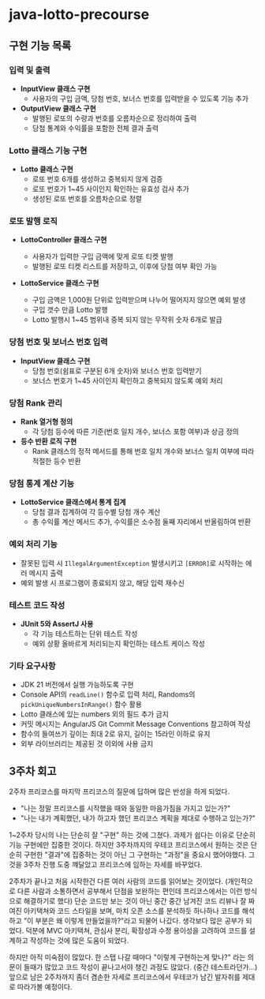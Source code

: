 # java-lotto-precourse


## 구현 기능 목록

### 입력 및 출력
- **InputView 클래스 구현**
  - 사용자의 구입 금액, 당첨 번호, 보너스 번호를 입력받을 수 있도록 기능 추가
- **OutputView 클래스 구현**
  - 발행된 로또의 수량과 번호를 오름차순으로 정리하여 출력
  - 당첨 통계와 수익률을 포함한 전체 결과 출력

### Lotto 클래스 기능 구현
- **Lotto 클래스 구현**
  - 로또 번호 6개를 생성하고 중복되지 않게 검증
  - 로또 번호가 1~45 사이인지 확인하는 유효성 검사 추가
  - 생성된 로또 번호를 오름차순으로 정렬

### 로또 발행 로직
- **LottoController 클래스 구현**
  - 사용자가 입력한 구입 금액에 맞게 로또 티켓 발행
  - 발행된 로또 티켓 리스트를 저장하고, 이후에 당첨 여부 확인 가능
  
- **LottoService 클래스 구현**
  - 구입 금액은 1,000원 단위로 입력받으며 나누어 떨어지지 않으면 예외 발생
  - 구입 갯수 만큼 Lotto 발행
  - Lotto 발행시 1~45 범위내 중복 되지 않는 무작위 숫자 6개로 발급

### 당첨 번호 및 보너스 번호 입력
- **InputView 클래스 구현**
  - 당첨 번호(쉼표로 구분된 6개 숫자)와 보너스 번호 입력받기
  - 보너스 번호가 1~45 사이인지 확인하고 중복되지 않도록 예외 처리

### 당첨 Rank 관리
- **Rank 열거형 정의**
  - 각 당첨 등수에 따른 기준(번호 일치 개수, 보너스 포함 여부)과 상금 정의
- **등수 반환 로직 구현**
  - Rank 클래스의 정적 메서드를 통해 번호 일치 개수와 보너스 일치 여부에 따라 적절한 등수 반환

### 당첨 통계 계산 기능
- **LottoService 클래스에서 통계 집계**
  - 당첨 결과 집계하여 각 등수별 당첨 개수 계산
  - 총 수익률 계산 메서드 추가, 수익률은 소수점 둘째 자리에서 반올림하여 반환

### 예외 처리 기능
- 잘못된 입력 시 `IllegalArgumentException` 발생시키고 `[ERROR]`로 시작하는 에러 메시지 출력
- 예외 발생 시 프로그램이 종료되지 않고, 해당 입력 재수신

### 테스트 코드 작성
- **JUnit 5와 AssertJ 사용**
  - 각 기능 테스트하는 단위 테스트 작성
  - 예외 상황 올바르게 처리되는지 확인하는 테스트 케이스 작성

### 기타 요구사항
- JDK 21 버전에서 실행 가능하도록 구현
- Console API의 `readLine()` 함수로 입력 처리, Randoms의 `pickUniqueNumbersInRange()` 함수 활용
- Lotto 클래스에 있는 numbers 외의 필드 추가 금지
- 커밋 메시지는 AngularJS Git Commit Message Conventions 참고하여 작성
- 함수의 들여쓰기 깊이는 최대 2로 유지, 길이는 15라인 이하로 유지
- 외부 라이브러리는 제공된 것 이외에 사용 금지


## 3주차 회고

2주차 프리코스를 마지막 프리코스의 질문에 답하며 많은 반성을 하게 되었다.
- "나는 정말 프리코스를 시작했을 때와 동일한 마음가짐을 가지고 있는가?"
- "나는 내가 계획했던, 내가 하고자 했던 프리코스 계획을 제대로 수행하고 있는가?"

1~2주차 당시의 나는 단순히 잘 "구현" 하는 것에 그쳤다. 과제가 쉽다는 이유로 단순히 기능 구현에만 집중한 것이다. 
하지만 3주차까지의 우테코 프리코스에서 원하는 것은 단순히 구현한 "결과"에 집중하는 것이 아닌 그 구현하는 "과정"을 중요시 했어야했다.
그것을 3주차 진행 도중 꺠달았고 프리코스에 임하는 자세를 바꾸었다. 

2주차가 끝나고 처음 시작한건 다른 여러 사람의 코드를 읽어보는 것이었다. (개인적으로 다른 사람과 소통하면서 공부해서 단점을 보완하는 편인데 프리코스에서는 이런 방식으로 해결하기로 했다) 
단순 코드만 보는 것이 아닌 중간 중간 남겨진 코드 리뷰나 잘 짜여진 아키택쳐와 코드 스타일을 보며, 마치 오픈 소스를 분석하듯 하나하나 코드를 해석하고 "이 부분은 왜 이렇게 만들었을까?"라고 되물어 나갔다. 
생각보다 많은 공부가 되었다. 덕분에 MVC 아키택쳐, 관심사 분리, 확장성과 수정 용이성을 고려하여 코드를 설계하고 작성하는 것에 많은 도움이 되었다.

하지만 아직 미숙점이 많았다. 한 스탭 나갈 때마다 "이렇게 구현하는게 맞나?" 라는 의문이 들때가 많았고 코드 작성이 끝나고서야 챙긴 과정도 많았다. (중간 테스트라던가...)
앞으로 남은 2주차까지 좀더 겸손한 자세로 프리코스에서 우테코가 남긴 발자취를 제대로 따라가볼 예정이다.
